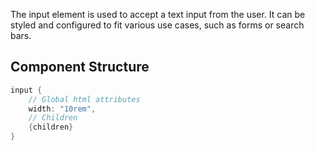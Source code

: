The input element is used to accept a text input from the user. It can be styled and configured to fit various use cases, such as forms or search bars.

## Component Structure

```rust
input {
    // Global html attributes
    width: "10rem",
    // Children
    {children}
}
```
